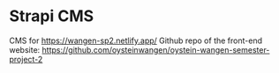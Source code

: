 # Strapi CMS

CMS for https://wangen-sp2.netlify.app/
Github repo of the front-end website: https://github.com/oysteinwangen/oystein-wangen-semester-project-2
